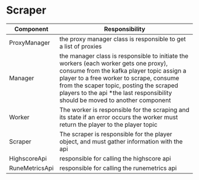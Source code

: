 # Scraper
| Component  | Responsibility|
| ------------- | ------------- |
| ProxyManager  | the proxy manager class is responsible to get a list of proxies |
| Manager  | the manager class is responsible to initiate the workers (each worker gets one proxy), consume from the kafka player topic assign a player to a free worker to scrape, consume from the scaper topic, posting the scraped players to the api *the last responsibility should be moved to another component |
| Worker  | The worker is responsible for the scraping and its state if an error occurs the worker must return the player to the player topic |
| Scraper  | The scraper is responsible for the player object, and must gather information with the api   |
| HighscoreApi  | responsible for calling the highscore api  |
| RuneMetricsApi  | responsible for calling the runemetrics api |